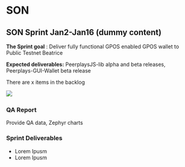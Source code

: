 # SON

## SON Sprint Jan2-Jan16 \(dummy content\) <a id="gpos-sprint-jan-2-jan16"></a>

**The Sprint goal** : Deliver fully functional GPOS enabled GPOS wallet to Public Testnet Beatrice

**Expected deliverables:** PeerplaysJS-lib alpha and beta releases, Peerplays-GUI-Wallet beta release

There are x items in the backlog

​![](https://blobscdn.gitbook.com/v0/b/gitbook-28427.appspot.com/o/assets%2F-LpttMORkEqt0ggYP_Oo%2F-LxamTEuIcHlVDud36G9%2F-LxaoM2XcK04-AmGgIw9%2Fimage.png?alt=media&token=2f186146-f8a5-459a-94fe-6888dd3f1e86)

### QA Report <a id="qa-report"></a>

Provide QA data, Zephyr charts

### Sprint Deliverables <a id="sprint-deliverables"></a>

* Lorem Ipusm
* Lorem Ipusm

​

